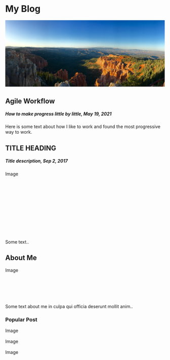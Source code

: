  <div class="header">
  <h1>My Blog</h1>
  <img src="../images/IMG_3800.png" alt="Header Image">
 </div>

<div class="row">
  <div class="leftcolumn">
    <div class="card">
      <h2>Agile Workflow</h2>
      <h5>How to make progress little by little, May 19, 2021</h5>
      <p>Here is some text about how I like to work and found the most progressive way to work.</p>
    </div>
    <div class="card">
      <h2>TITLE HEADING</h2>
      <h5>Title description, Sep 2, 2017</h5>
      <div class="fakeimg" style="height:200px;">Image</div>
      <p>Some text..</p>
    </div>
  </div>
  <div class="rightcolumn">
    <div class="card">
      <h2>About Me</h2>
      <div class="fakeimg" style="height:100px;">Image</div>
      <p>Some text about me in culpa qui officia deserunt mollit anim..</p>
    </div>
    <div class="card">
      <h3>Popular Post</h3>
      <div class="fakeimg">Image</div><br>
      <div class="fakeimg">Image</div><br>
      <div class="fakeimg">Image</div>
    </div>
  </div>
</div>
